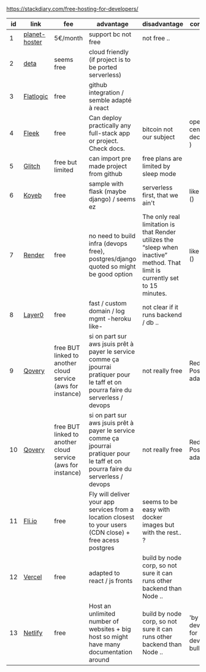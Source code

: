 https://stackdiary.com/free-hosting-for-developers/


| id      | link | fee | advantage | disadvantage | commentary
| ----------- | -----------| ----------- | ----------- | ----------- | ----------- |
| 1 | [planet-hoster](https://www.planethoster.com/fr/Hebergements-World) | 5€/month | support bc not free | not free .. | |
| 2 | [deta](https://www.deta.sh/) | seems free | cloud friendly (if project is to be ported serverless) | |
| 3 | [Flatlogic](https://flatlogic.com/) | free | github integration / semble adapté à react | | |
| 4 | [Fleek](https://fleek.co/) | free | Can deploy practically any full-stack app or project. Check docs. | bitcoin not our subject | open web centric ( decentralized )
| 5 | [Glitch](https://glitch.com/) | free but limited | can import pre made project from github | free plans are limited by sleep mode | |
| 6 | [Koyeb](https://www.koyeb.com/) | free | sample with flask (maybe django) / seems ez | serverless first, that we ain't | likely Heroku ()|
| 7 | [Render](https://render.com/) | free | no need to build infra (devops free), postgres/django quoted so might be good option | The only real limitation is that Render utilizes the “sleep when inactive” method. That limit is currently set to 15 minutes. | likely Heroku ()|
| 8 | [Layer0](https://www.layer0.co/) | free | fast / custom domain / log mgmt -heroku like- |not clear if it runs backend / db .. | |
|9|[Qovery](https://www.qovery.com/) | free BUT linked to another cloud service (aws for instance) | si on part sur aws jsuis prêt à payer le service comme ça jpourrai pratiquer pour le taff et on pourra faire du serverless / devops | not really free | Redis, or PostgreSQL adapted |
|10|[Qovery](https://www.qovery.com/) | free BUT linked to another cloud service (aws for instance) | si on part sur aws jsuis prêt à payer le service comme ça jpourrai pratiquer pour le taff et on pourra faire du serverless / devops | not really free | Redis, or PostgreSQL adapted |
| 11 | [Fli.io](https://fly.io/) | free | Fly will deliver your app services from a location closest to your users (CDN close) + free acess postgres | seems to be easy with docker images but with the rest.. ? | |
|12| [Vercel](https://vercel.com/) | free |adapted to react / js fronts | build by node corp, so not sure it can runs other backend than Node .. | | 
|13| [Netlify](https://www.netlify.com/) | free | Host an unlimited number of websites + big host so might have many documentation around | build by node corp, so not sure it can runs other backend than Node .. | 'by developers for developers.' bullshit | 


 
